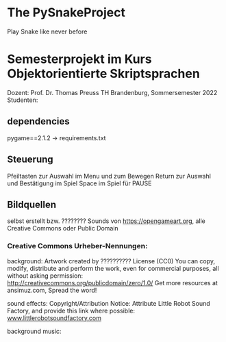# The PySnakeProject
Play Snake like never before

# Semesterprojekt im Kurs Objektorientierte Skriptsprachen
Dozent: Prof. Dr. Thomas Preuss
TH Brandenburg, Sommersemester 2022
Studenten: 

## dependencies
pygame==2.1.2
-> requirements.txt

## Steuerung
Pfeiltasten zur Auswahl im Menu und zum Bewegen
Return zur Auswahl und Bestätigung im Spiel
Space im Spiel für PAUSE

## Bildquellen
selbst erstellt bzw. ????????
Sounds von https://opengameart.org, alle Creative Commons oder Public Domain

### Creative Commons Urheber-Nennungen:
background:
Artwork created by ??????????
License (CC0) You can copy, modify, distribute and perform the work, even for commercial purposes, all without asking permission: http://creativecommons.org/publicdomain/zero/1.0/
Get more resources at ansimuz.com, Spread the word!

sound effects:
Copyright/Attribution Notice: 
Attribute Little Robot Sound Factory, and provide this link where possible: www.littlerobotsoundfactory.com

background music:
